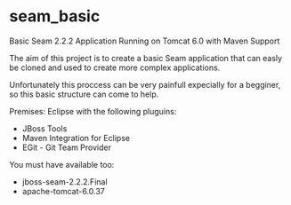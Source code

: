 seam_basic
==========

Basic Seam 2.2.2 Application Running on Tomcat 6.0 with Maven Support

The aim of this project is to create a basic Seam application that can easly be cloned and used to create more
complex applications.

Unfortunately this proccess can be very painfull expecially for a begginer, so this basic structure can come to
help.

Premises:
Eclipse with the following pluguins:
- JBoss Tools
- Maven Integration for Eclipse
- EGit - Git Team Provider

You must have available too:
- jboss-seam-2.2.2.Final
- apache-tomcat-6.0.37
